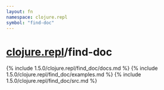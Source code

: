 ```yaml
---
layout: fn
namespace: clojure.repl
symbol: "find-doc"
---
```


# [clojure.repl](../)/find-doc

{% include 1.5.0/clojure.repl/find_doc/docs.md %}
{% include 1.5.0/clojure.repl/find_doc/examples.md %}
{% include 1.5.0/clojure.repl/find_doc/src.md %}

